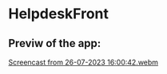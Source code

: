 # HelpdeskFront

## Previw of the app:

[Screencast from 26-07-2023 16:00:42.webm](https://github.com/brunojuwer/helpdesk/assets/60712131/cc7ec35e-5fce-4df6-b2f4-750ac8e3bec2)
